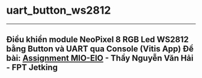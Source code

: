 # uart_button_ws2812
---
Điều khiển module NeoPixel 8 RGB Led WS2812 bằng Button và UART qua Console (Vitis App)
Đề bài: [Assignment MIO-EIO](Assigment_MIO-EIO.pdf) - Thầy Nguyễn Văn Hải - FPT Jetking
---
